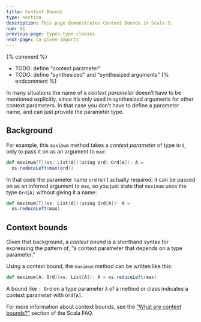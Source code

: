 ```yaml
---
title: Context Bounds
type: section
description: This page demonstrates Context Bounds in Scala 3.
num: 61
previous-page: types-type-classes
next-page: ca-given-imports
---
```



{% comment %}
- TODO: define "context parameter"
- TODO: define "synthesized" and "synthesized arguments"
{% endcomment %}

In many situations the name of a _context parameter_ doesn’t have to be mentioned explicitly, since it’s only used in synthesized arguments for other context parameters.
In that case you don’t have to define a parameter name, and can just provide the parameter type.


## Background

For example, this `maximum` method takes a _context parameter_ of type `Ord`, only to pass it on as an argument to `max`:

```scala
def maximum[T](xs: List[A])(using ord: Ord[A]): A =
  xs.reduceLeft(max(ord))
```

In that code the parameter name `ord` isn’t actually required; it can be passed on as an inferred argument to `max`, so you just state that `maximum` uses the type `Ord[A]` without giving it a name:

```scala
def maximum[T](xs: List[A])(using Ord[A]): A =
  xs.reduceLeft(max)
```


## Context bounds

Given that background, a _context bound_ is a shorthand syntax for expressing the pattern of, “a context parameter that depends on a type parameter.”

Using a context bound, the `maximum` method can be written like this:

```scala
def maximum[A: Ord](xs: List[A]): A = xs.reduceLeft(max)
```

A bound like `: Ord` on a type parameter `A` of a method or class indicates a context parameter with `Ord[A]`.

For more information about context bounds, see the [“What are context bounds?”](https://docs.scala-lang.org/tutorials/FAQ/context-bounds.html) section of the Scala FAQ.
